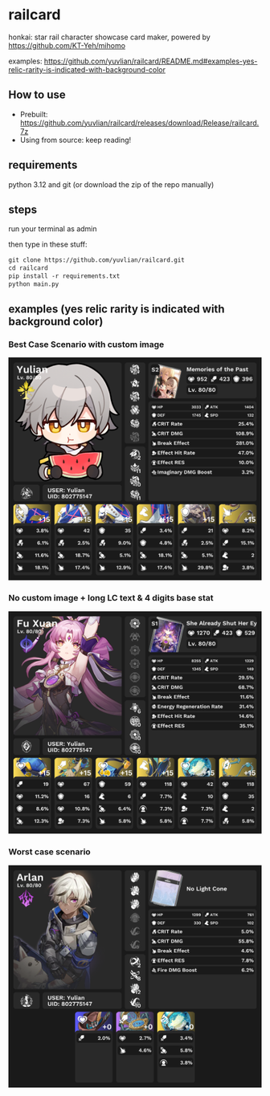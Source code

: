 # railcard
honkai: star rail character showcase card maker, powered by https://github.com/KT-Yeh/mihomo

examples: https://github.com/yuvlian/railcard/README.md#examples-yes-relic-rarity-is-indicated-with-background-color

## How to use
- Prebuilt: https://github.com/yuvlian/railcard/releases/download/Release/railcard.7z
- Using from source: keep reading!

## requirements
python 3.12 and git (or download the zip of the repo manually)

## steps
run your terminal as admin

then type in these stuff:
```
git clone https://github.com/yuvlian/railcard.git
cd railcard
pip install -r requirements.txt 
python main.py
```
## examples (yes relic rarity is indicated with background color)
### Best Case Scenario with custom image
![](https://raw.githubusercontent.com/yuvlian/railcard/main/cards/802775147/Yulian.png)
### No custom image + long LC text & 4 digits base stat
![](https://raw.githubusercontent.com/yuvlian/railcard/main/cards/802775147/Fu%20Xuan.png)
### Worst case scenario
![](https://raw.githubusercontent.com/yuvlian/railcard/main/cards/802775147/Arlan.png)
